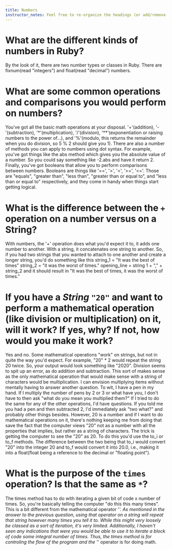 ```yaml
---
title: Numbers
instructor_notes: Feel free to re-organize the headings (or add/remove headings) below. We included the headings for your benefit, but it's 100% fine if you want to write your responses in some different structure.
---
```


# What are the different kinds of numbers in Ruby?

By the look of it, there are two number types or classes in Ruby.  There are fixnum(read "integers") and float(read "decimal") numbers.

# What are some common operations and comparisons you would perform on numbers?

You've got all the basic math operations at your disposal.  '+'(addition), '-'(subtraction), '*'(multiplication), '/'(division), '**'(exponentiation or raising numbers to the power of...), and '%'(modulo, this returns the remainder when you do division, so 5 % 2 should give you 1).  There are also a number of methods you can apply to numbers using dot syntax.  For example, you've got things like the abs method which gives you the absolute value of a number.  So you could say something like -2.abs and have it return 2.  Finally, you've got booleans that allow you to perform comparisons between numbers.  Booleans are things like '==', '>', '<', '>=', '<='.  Those are "equals", "greater than", "less than", "greater than or equal to", and "less than or equal to" respectively, and they come in handy when things start getting logical. 

# What is the difference between the `+` operation on a number versus on a String?

With numbers, the '+' operation does what you'd expect it to, it adds one number to another.  With a string, it concatenates one string to another.  So, if you had two strings that you wanted to attach to one another and create a longer string, you'd do something like this string_1 = "It was the best of times" string_2 = "it was the worst of times." opening_line = string 1 + "," + string_2 and it should result in "It was the best of times, it was the worst of times."

# If you have a _String_ `"20"` and want to perform a mathematical operation (like division or multiplication) on it, will it work? If yes, why? If not, how would you make it work?

Yes and no.  Some mathematical operations "work" on strings, but not in quite the way you'd expect.  For example, "20" * 2 would repeat the string 20 twice.  So, your output would look something like "2020".  Division seems to spit up an error, as do addition and subtraction.  This sort of makes sense as the only mathematical operation that would make sense with a string of characters would be multiplication.  I can envision multiplying items without mentally having to answer another question.  To wit, I have a pen in my hand.  If I multiply the number of pens by 2 or 3 or what have you, I don't have to then ask "what do you mean you multiplied them?"  If I tried to do the same for any of the other operations, I'd have questions.  If you told me you had a pen and then subtracted 2, I'd immediately ask "two what?" and probably other things besides.  However, 20 is a number and if I want to do mathematical operations on it, there's nothing keeping me from doing that save the fact that the computer views "20" not as a number with all the properties that implies, but rather as a string of characters.  The trick is getting the computer to see the "20" as 20.  To do this you'd use the to_i or to_f methods.  The difference between the two being that to_i would convert "20" into the integer 20 and to_f would convert it into 20.0, i.e., making it into a float(float being a reference to the decimal or "floating point"). 

# What is the purpose of the `times` operation? Is that the same as `*`?

The times method has to do with iterating a given bit of code x number of times.  So, you're basically telling the computer "do this this many times".  This is a bit different from the mathematical operator '*'.  As mentioned in the answer to the previous question, using that operator on a string will repeat that string however many times you tell it to.  While this might very loosely be classed as a sort of iteration, it's very limited.  Additionally, I haven't seen any indications that were you would be able to use it to iterate a block of code some integral number of times.  Thus, the times method is for controling the flow of the program and the '*' operator is for doing math.
